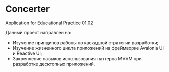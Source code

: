 # Concerter
Application for Educational Practice 01.02

Данный проект направлен на:
- Изучение принципов работы по каскадной стратегии разработки;
- Изучение жизненного цикла приложений на фреймворке Avalonia UI и Reactive UI;
- Закрепление навыков использования паттерна MVVM при разработке десктопных приложений.
